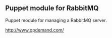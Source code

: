 Puppet module for RabbitMQ
--------------------------
Puppet module for managing a RabbitMQ server.

http://www.opdemand.com/
